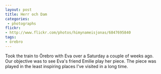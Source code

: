 ```yaml
---
layout: post
title: Herr och Dam
categories:
 - photographs
flickr:
- http://www.flickr.com/photos/himynameisjonas/6847695840
tags:
- örebro
---
```

Took the train to Örebro with Eva over a Saturday a couple of weeks ago. Our objective was to see Eva's friend Emilie play her piece. The piece was played in the least inspiring places I've visited in a long time.
